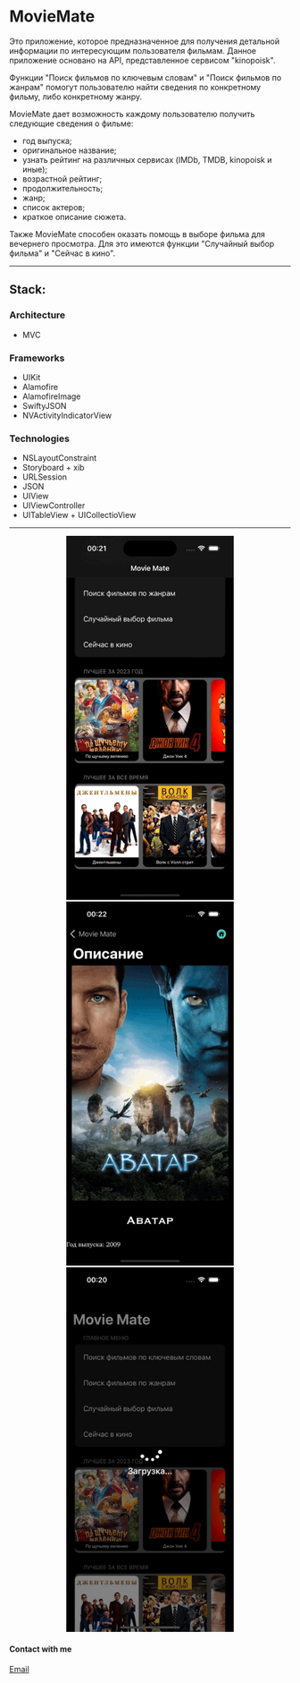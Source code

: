 # MovieMate
Это приложение, которое предназначенное для получения детальной информации по интересующим пользователя фильмам. Данное приложение основано на API, представленное сервисом "kinopoisk". 

Функции "Поиск фильмов по ключевым словам" и "Поиск фильмов по жанрам" помогут пользователю найти сведения по конкретному фильму, либо конкретному жанру.

MovieMate дает возможность каждому пользователю получить следующие сведения о фильме:
- год выпуска;
- оригинальное название;
- узнать рейтинг на различных сервисах (IMDb, TMDB, kinopoisk и иные);
- возрастной рейтинг;
- продолжительность;
- жанр;
- список актеров;
- краткое описание сюжета.

Также MovieMate способен оказать помощь в выборе фильма для вечернего просмотра. Для это имеются функции "Случайный выбор фильма" и "Сейчас в кино". 




___
## Stack:
### Architecture
- MVC
### Frameworks
- UIKit
- Alamofire
- AlamofireImage
- SwiftyJSON
- NVActivityIndicatorView
### Technologies
- NSLayoutConstraint
- Storyboard + xib
- URLSession
- JSON
- UIView
- UIViewController
- UITableView + UICollectioView



---
<p align="center">
      <img src="https://github.com/VadimWictorovich/MovieMate/blob/dev/MovieMate/MovieMate/Assets.xcassets/g2.dataset/g2.gif" width="300"> <img src="https://github.com/VadimWictorovich/MovieMate/blob/dev/MovieMate/MovieMate/Assets.xcassets/g1.dataset/g1.gif" width="300"> <img src="https://github.com/VadimWictorovich/MovieMate/blob/dev/MovieMate/MovieMate/Assets.xcassets/g3.dataset/g3.gif" width="300">
</p>

#### Contact with me
[Email](mailto:vadim.wictorowich@gmail.com "vadim.wictorowich@gmail.com")
